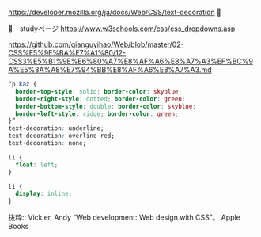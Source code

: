 https://developer.mozilla.org/ja/docs/Web/CSS/text-decoration 🔴

🔴　studyページ
https://www.w3schools.com/css/css_dropdowns.asp

https://github.com/qianguyihao/Web/blob/master/02-CSS%E5%9F%BA%E7%A1%80/12-CSS3%E5%B1%9E%E6%80%A7%E8%AF%A6%E8%A7%A3%EF%BC%9A%E5%8A%A8%E7%94%BB%E8%AF%A6%E8%A7%A3.md

```css
“p.kaz {
  border-top-style: solid; border-color: skyblue;
  border-right-style: dotted; border-color: green;
  border-bottom-style: double; border-color: skyblue;
  border-left-style: ridge; border-color: green;
}”
text-decoration: underline;
text-decoration: overline red;
text-decoration: none;

li {
  float: left;
}

li {
  display: inline;
}
```

抜粋:: Vickler, Andy  “Web development: Web design with CSS”。 Apple Books  
